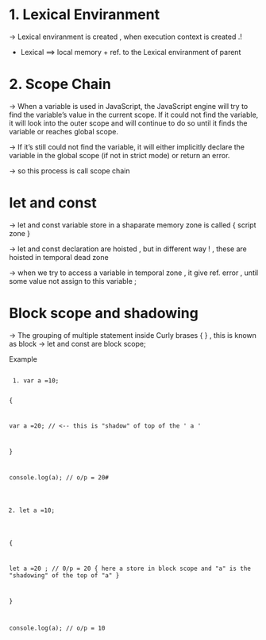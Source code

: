 # 1. Lexical Enviranment

<!-- <hr/> -->

-> Lexical enviranment is created , when execution context is created .!

- Lexical ==> local memory + ref. to the Lexical enviranment of parent

<!-- <hr/> -->

# 2. Scope Chain

-> When a variable is used in JavaScript, the JavaScript engine will try to find the variable’s value in the current scope. If it could not find the variable, it will look into the outer scope and will continue to do so until it finds the variable or reaches global scope.

-> If it’s still could not find the variable, it will either implicitly declare the variable in the global scope (if not in strict mode) or return an error.

-> so this process is call scope chain

<!-- <hr/> -->

# let and const

-> let and const variable store in a shaparate memory zone is called { script zone }

-> let and const declaration are hoisted , but in different way ! , these are hoisted in temporal dead zone

-> when we try to access a variable in temporal zone , it give ref. error , until some value not assign to this variable ;

<!-- <hr/> -->

# Block scope and shadowing

-> The grouping of multiple statement inside Curly brases { } , this is known as block
-> let and const are block scope;

Example

<code>
 1. var a =10;

{

var a =20; // <-- this is "shadow" of top of the ' a '

}

console.log(a); // o/p = 20#

2.  let a =10;

{

let a =20 ; // 0/p = 20 { here a store in block scope and "a" is the "shadowing" of the top of "a" }

}

console.log(a); // o/p = 10
</code>
